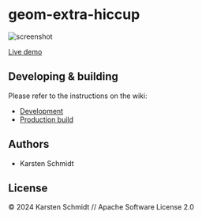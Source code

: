 # geom-extra-hiccup

![screenshot](https://raw.githubusercontent.com/thi-ng/umbrella/develop/assets/examples/geom-extra-hiccup.jpg)

[Live demo](http://demo.thi.ng/umbrella/geom-extra-hiccup/)

## Developing & building

Please refer to the instructions on the wiki:

- [Development](https://github.com/thi-ng/umbrella/wiki/Development-mode-for-examples-using-thi.ng-meta%E2%80%90css)
- [Production build](https://github.com/thi-ng/umbrella/wiki/Example-build-instructions)

## Authors

- Karsten Schmidt

## License

&copy; 2024 Karsten Schmidt // Apache Software License 2.0
